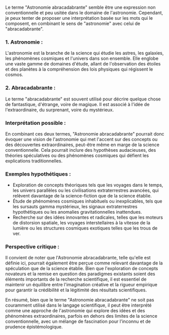 Le terme "Astronomie abracadabrante" semble être une expression non conventionnelle et peu usitée dans le domaine de l'astronomie. Cependant, je peux tenter de proposer une interprétation basée sur les mots qui le composent, en combinant le sens de "astronomie" avec celui de "abracadabrante".

### 1. Astronomie :
L'astronomie est la branche de la science qui étudie les astres, les galaxies, les phénomènes cosmiques et l'univers dans son ensemble. Elle englobe une vaste gamme de domaines d'étude, allant de l'observation des étoiles et des planètes à la compréhension des lois physiques qui régissent le cosmos.

### 2. Abracadabrante :
Le terme "abracadabrante" est souvent utilisé pour décrire quelque chose de fantastique, d'étrange, voire de magique. Il est associé à l'idée de l'extraordinaire, du surprenant, voire du mystérieux.

### Interprétation possible :
En combinant ces deux termes, "Astronomie abracadabrante" pourrait donc évoquer une vision de l'astronomie qui met l'accent sur des concepts ou des découvertes extraordinaires, peut-être même en marge de la science conventionnelle. Cela pourrait inclure des hypothèses audacieuses, des théories spéculatives ou des phénomènes cosmiques qui défient les explications traditionnelles.

### Exemples hypothétiques :
- Exploration de concepts théoriques tels que les voyages dans le temps, les univers parallèles ou les civilisations extraterrestres avancées, qui relèvent davantage de la science-fiction que de la science établie.
- Étude de phénomènes cosmiques inhabituels ou inexplicables, tels que les sursauts gamma mystérieux, les signaux extraterrestres hypothétiques ou les anomalies gravitationnelles inattendues.
- Recherche sur des idées innovantes et radicales, telles que les moteurs de distorsion spatiale, les voyages interstellaires à la vitesse de la lumière ou les structures cosmiques exotiques telles que les trous de ver.

### Perspective critique :
Il convient de noter que l'Astronomie abracadabrante, telle qu'elle est définie ici, pourrait également être perçue comme relevant davantage de la spéculation que de la science établie. Bien que l'exploration de concepts novateurs et la remise en question des paradigmes existants soient des éléments importants de la recherche scientifique, il est essentiel de maintenir un équilibre entre l'imagination créative et la rigueur empirique pour garantir la crédibilité et la légitimité des résultats scientifiques.

En résumé, bien que le terme "Astronomie abracadabrante" ne soit pas couramment utilisé dans le langage scientifique, il peut être interprété comme une approche de l'astronomie qui explore des idées et des phénomènes extraordinaires, parfois en dehors des limites de la science conventionnelle, avec un mélange de fascination pour l'inconnu et de prudence épistémologique.